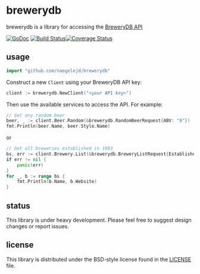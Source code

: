 # brewerydb

brewerydb is a library for accessing the [BreweryDB API](http://www.brewerydb.com)

[![GoDoc](https://godoc.org/github.com/naegelejd/brewerydb?status.svg)](https://godoc.org/github.com/naegelejd/brewerydb) [![Build Status](https://travis-ci.org/naegelejd/brewerydb.svg)](https://travis-ci.org/naegelejd/brewerydb)[![Coverage Status](https://coveralls.io/repos/naegelejd/brewerydb/badge.svg?branch=master)](https://coveralls.io/r/naegelejd/brewerydb?branch=master)<img src="https://sourcegraph.com/api/repos/github.com/naegelejd/brewerydb/.counters/views.svg?no-count=1" alt="views" style="display:none;"><img src="https://sourcegraph.com/api/repos/github.com/naegelejd/brewerydb/.counters/views-24h.svg" alt="views-24h" style="display:none;">

## usage

```go
import "github.com/naegelejd/brewerydb"
```

Construct a new `Client` using your BreweryDB API key:

```go
client := brewerydb.NewClient("<your API key>")
```

Then use the available services to access the API.
For example:

```go
// Get any random beer
beer, _ := client.Beer.Random(&brewerydb.RandomBeerRequest{ABV: "8"})
fmt.Println(beer.Name, beer.Style.Name)
```

or

```go
// Get all breweries established in 1983
bs, err := client.Brewery.List(&brewerydb.BreweryListRequest{Established: "1983"})
if err != nil {
    panic(err)
}
for _, b := range bs {
    fmt.Println(b.Name, b.Website)
}
```

## status

This library is under heavy development. Please feel free to suggest design changes or report issues.

## license

This library is distributed under the BSD-style license found in the [LICENSE](https://github.com/naegelejd/brewerydb/blob/master/LICENSE) file.
